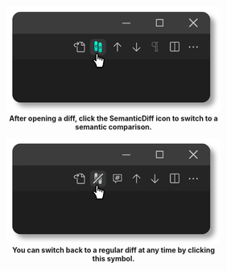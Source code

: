 <figure align="center">
    <img src="switch-small.svg" width="500">
    <figcaption><b>After opening a diff, click the SemanticDiff icon to switch to a semantic comparison.</b></figcaption>
</figure>

<figure align="center">
    <img src="switch-back-small.svg" width="500">
    <figcaption><b>You can switch back to a regular diff at any time by clicking this symbol.</b></figcaption>
</figure>
